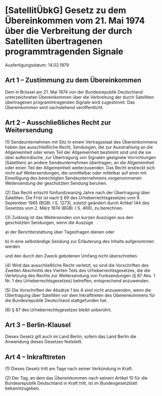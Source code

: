 # [SatellitÜbkG] Gesetz zu dem Übereinkommen vom 21. Mai 1974 über die Verbreitung der durch Satelliten übertragenen programmtragenden Signale

Ausfertigungsdatum: 14.02.1979

 

## Art 1 – Zustimmung zu dem Übereinkommen

Dem in Brüssel am 21. Mai 1974 von der Bundesrepublik Deutschland unterzeichneten Übereinkommen über die Verbreitung der durch Satelliten übertragenen programmtragenden Signale wird zugestimmt. Das Übereinkommen wird nachstehend veröffentlicht.


## Art 2 – Ausschließliches Recht zur Weitersendung

(1) Sendeunternehmen mit Sitz in einem Vertragsstaat des Übereinkommens haben das ausschließliche Recht, Sendungen, die zur Ausstrahlung an die Allgemeinheit oder einen Teil der Allgemeinheit bestimmt sind und die sie über außerirdische, zur Übertragung von Signalen geeignete Vorrichtungen (Satelliten) an andere Sendeunternehmen übertragen, an die Allgemeinheit oder einen Teil der Allgemeinheit weiterzusenden. Das Recht erstreckt sich nicht auf Weitersendungen, die unmittelbar oder mittelbar auf einer mit Einwilligung des berechtigten Sendeunternehmens vorgenommenen Weitersendung der geschützten Sendung beruhen.

(2) Das Recht erlischt fünfundzwanzig Jahre nach der Übertragung über Satelliten. Die Frist ist nach § 69 des Urheberrechtsgesetzes vom 9. September 1965 (BGBl. I S. 1273), zuletzt geändert durch Artikel 144 des Gesetzes vom 2. März 1974 (BGBl. I S. 469), zu berechnen.

(3) Zulässig ist das Weitersenden von kurzen Auszügen aus den geschützten Sendungen, wenn die Auszüge

a) der Berichterstattung über Tagesfragen dienen oder

b) in eine selbständige Sendung zur Erläuterung des Inhalts aufgenommen werden

und den durch den Zweck gebotenen Umfang nicht überschreiten.

(4) Wird das ausschließliche Recht verletzt, so sind die Vorschriften des Zweiten Abschnitts des Vierten Teils des Urheberrechtsgesetzes, die die Verletzung des Rechts zur Weitersendung von Funksendungen (§ 87 Abs. 1 Nr. 1 des Urheberrechtsgesetzes) betreffen, entsprechend anzuwenden.

(5) Die Vorschriften der Absätze 1 bis 4 sind nicht anzuwenden, wenn die Übertragung über Satelliten vor dem Inkrafttreten des Übereinkommens für die Bundesrepublik Deutschland stattgefunden hat.

(6) § 87 des Urheberrechtsgesetzes bleibt unberührt.


## Art 3 – Berlin-Klausel

Dieses Gesetz gilt auch im Land Berlin, sofern das Land Berlin die Anwendung dieses Gesetzes feststellt.


## Art 4 – Inkrafttreten

(1) Dieses Gesetz tritt am Tage nach seiner Verkündung in Kraft.

(2) Der Tag, an dem das Übereinkommen nach seinem Artikel 10 für die Bundesrepublik Deutschland in Kraft tritt, ist im Bundesgesetzblatt bekanntzugeben.
